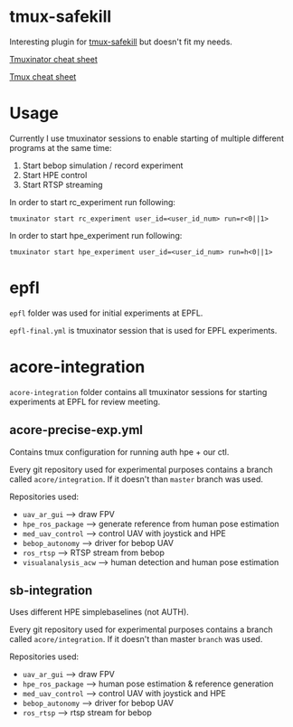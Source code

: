 # tmux-safekill 

Interesting plugin for [tmux-safekill](https://github.com/jlipps/tmux-safekill) but doesn't fit my needs. 

[Tmuxinator cheat sheet](https://gist.github.com/crittelmeyer/5924454be991ed61d6d7) 

[Tmux cheat sheet](https://tmuxcheatsheet.com/) 


# Usage

Currently I use tmuxinator sessions to enable starting of multiple different programs at the same time: 

1. Start bebop simulation / record experiment 
2. Start HPE control
3. Start RTSP streaming 

In order to start rc_experiment run following: 
```
tmuxinator start rc_experiment user_id=<user_id_num> run=r<0||1>
```

In order to start hpe_experiment run following: 
```
tmuxinator start hpe_experiment user_id=<user_id_num> run=h<0||1>
```


# epfl 

`epfl` folder was used for initial experiments at EPFL. 

`epfl-final.yml` is tmuxinator session that is used for EPFL experiments. 

# acore-integration 

`acore-integration` folder contains all tmuxinator sessions for starting 
experiments at EPFL for review meeting. 

## acore-precise-exp.yml

Contains tmux configuration for running auth hpe + our ctl. 

Every git repository used for experimental purposes contains a branch called `acore/integration`.
If it doesn't than `master` branch was used.  

Repositories used: 
 * `uav_ar_gui` --> draw FPV 
 * `hpe_ros_package` --> generate reference from human pose estimation
 * `med_uav_control` --> control UAV with joystick and HPE
 * `bebop_autonomy` --> driver for bebop UAV
 * `ros_rtsp` --> RTSP stream from bebop 
 * `visualanalysis_acw` --> human detection and human pose estimation 

## sb-integration 

Uses different HPE simplebaselines (not AUTH). 

Every git repository used for experimental purposes contains a branch called `acore/integration`. 
If it doesn't than master `branch` was used.  

Repositories used:
 * `uav_ar_gui` --> draw FPV 
 * `hpe_ros_package` --> human pose estimation & reference generation 
 * `med_uav_control` --> control UAV with joystick and HPE 
 * `bebop_autonomy` --> driver for bebop UAV 
 * `ros_rtsp` --> rtsp stream for bebop 
